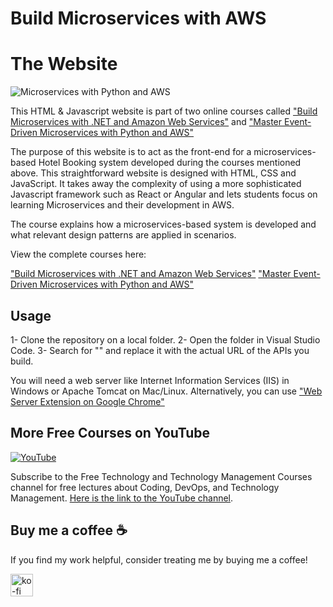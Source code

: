 # Build Microservices with AWS 
# The Website


![Microservices with Python and AWS ](https://img-c.udemycdn.com/course/750x422/5295272_c99f_5.jpg "Microservices with Python and AWS")


This HTML & Javascript website is part of two online courses called ["Build Microservices with .NET and Amazon Web Services"](https://www.udemy.com/course/build-microservices-with-aspnet-core-amazon-web-services/?referralCode=B288BF33506B34292176) and ["Master Event-Driven Microservices with Python and AWS"](https://www.udemy.com/course/build-microservices-with-python-aws/?referralCode=4727A2957A33ED2E4226)

The purpose of this website is to act as the front-end for a microservices-based Hotel Booking system developed during the courses mentioned above. This straightforward website is designed with HTML, CSS and JavaScript. It takes away the complexity of using a more sophisticated Javascript framework such as React or Angular and lets students focus on learning Microservices and their development in AWS.

The course explains how a microservices-based system is developed and what relevant design patterns are applied in scenarios.

View the complete courses here:

["Build Microservices with .NET and Amazon Web Services"](https://www.udemy.com/course/build-microservices-with-aspnet-core-amazon-web-services/?referralCode=B288BF33506B34292176)
["Master Event-Driven Microservices with Python and AWS"](https://www.udemy.com/course/build-microservices-with-python-aws/?referralCode=4727A2957A33ED2E4226)

## Usage

1- Clone the repository on a local folder.
2- Open the folder in Visual Studio Code.
3- Search for "<api url here>" and replace it with the actual URL of the APIs you build.

You will need a web server like Internet Information Services (IIS) in Windows or Apache Tomcat on Mac/Linux. Alternatively, you can use ["Web Server Extension on Google Chrome"](https://bit.ly/3QJF53O)

## More Free Courses on YouTube

[![YouTube](https://img.shields.io/badge/YouTube-Subscribe-red?style=flat&logo=youtube)](http://www.youtube.com/@FreeTechnologyLectures)

Subscribe to the Free Technology and Technology Management Courses channel for free lectures about Coding, DevOps, and Technology Management. [Here is the link to the YouTube channel](http://www.youtube.com/@FreeTechnologyLectures).

## Buy me a coffee ☕

If you find my work helpful, consider treating me by buying me a coffee!

<a href="https://ko-fi.com/arefkarimi"><img src="https://storage.ko-fi.com/cdn/kofi2.png?v=3" alt="ko-fi" height="36"></a>


